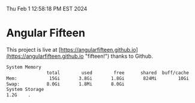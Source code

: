 Thu Feb  1 12:58:18 PM EST 2024

# Angular Fifteen


This project is live at [https://angularfifteen.github.io](https://angularfifteen.github.io "fifteen!") thanks to Github.

```bash
System Memory
               total        used        free      shared  buff/cache   available
Mem:            15Gi       3.8Gi       1.8Gi       824Mi        10Gi        11Gi
Swap:          8.0Gi       1.8Mi       8.0Gi
System Storage
1.2G	.
